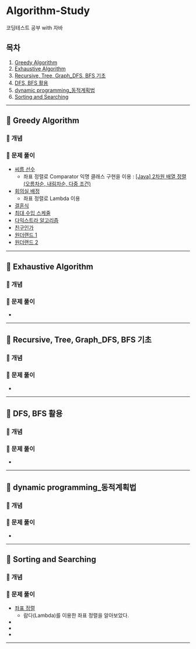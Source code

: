 # Algorithm-Study
코딩테스트 공부 with 자바

## 목차

1. [Greedy Algorithm](#-greedy-algorithm)
2. [Exhaustive Algorithm](#-exhaustive-algorithm)
3. [Recursive, Tree, Graph_DFS, BFS 기초](#-recursive,-tree,-graph_dfs,-bfs-기초)
4. [DFS, BFS 활용](#-dfs,-bfs-활용)
5. [dynamic programming_동적계획법](#-dynamic-programming_동적계획법)
6. [Sorting and Searching](#-sorting-and-searching)
---

## 📍 Greedy Algorithm

### 🧷 개념

### 🧷 문제 풀이
- [씨름 선수](https://github.com/OhHaneol/algorithm/tree/main/greedy/%EC%94%A8%EB%A6%84%EC%84%A0%EC%88%98)
  - 좌표 정렬로 Comparator 익명 클래스 구현을 이용 : [[Java] 2차원 배열 정렬 (오름차순, 내림차순, 다중 조건)](https://ifuwanna.tistory.com/328)
- [회의실 배정](https://github.com/OhHaneol/algorithm/tree/main/greedy/%ED%9A%8C%EC%9D%98%EC%8B%A4%20%EB%B0%B0%EC%A0%95)
  - 좌표 정렬로 Lambda 이용
- [결혼식](https://github.com/OhHaneol/algorithm/tree/main/greedy/%EA%B2%B0%ED%98%BC%EC%8B%9D)
- [최대 수입 스케줄]()
- [다익스트라 알고리즘]()
- [친구인가]()
- [원더랜드 1]()
- [원더랜드 2]()

---

## 📍 Exhaustive Algorithm

### 🧷 개념

### 🧷 문제 풀이
- []()

---

## 📍 Recursive, Tree, Graph_DFS, BFS 기초

### 🧷 개념

### 🧷 문제 풀이
- []()

---

## 📍 DFS, BFS 활용

### 🧷 개념

### 🧷 문제 풀이
- []()

---

## 📍 dynamic programming_동적계획법

### 🧷 개념

### 🧷 문제 풀이
- []()

---

## 📍 Sorting and Searching

### 🧷 개념

### 🧷 문제 풀이
- [좌표 정렬](https://github.com/OhHaneol/Algorithm-Study/tree/main/sorting-and-searching/%EC%A2%8C%ED%91%9C%20%EC%A0%95%EB%A0%AC)
  - 람다(Lambda)를 이용한 좌표 정렬을 알아보았다.
- []()
- []()
- []()

---
